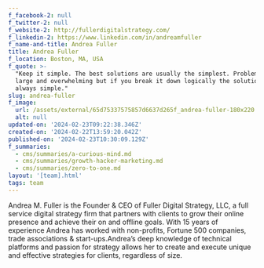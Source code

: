 ```yaml
---
f_facebook-2: null
f_twitter-2: null
f_website-2: http://fullerdigitalstrategy.com/
f_linkedin-2: https://www.linkedin.com/in/andreamfuller
f_name-and-title: Andrea Fuller
title: Andrea Fuller
f_location: Boston, MA, USA
f_quote: >-
  "Keep it simple. The best solutions are usually the simplest. Problems can be
  large and overwhelming but if you break it down logically the solution is
  always simple."
slug: andrea-fuller
f_image:
  url: /assets/external/65d75337575857d6637d265f_andrea-fuller-180x220.jpeg
  alt: null
updated-on: '2024-02-23T09:22:38.346Z'
created-on: '2024-02-22T13:59:20.042Z'
published-on: '2024-02-23T10:30:09.129Z'
f_summaries:
  - cms/summaries/a-curious-mind.md
  - cms/summaries/growth-hacker-marketing.md
  - cms/summaries/zero-to-one.md
layout: '[team].html'
tags: team
---
```


Andrea M. Fuller is the Founder & CEO of Fuller Digital Strategy, LLC, a full service digital strategy firm that partners with clients to grow their online presence and achieve their on and offline goals. With 15 years of experience Andrea has worked with non-profits, Fortune 500 companies, trade associations & start-ups.Andrea’s deep knowledge of technical platforms and passion for strategy allows her to create and execute unique and effective strategies for clients, regardless of size.
